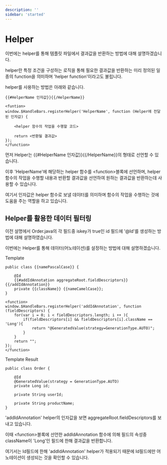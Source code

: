 ```yaml
---
description: ''
sidebar: 'started'
---
```

# Helper

이번에는 helper를 통해 템플릿 파일에서 결과값을 반환하는 방법에 대해 설명하겠습니다.

helper란 특정 조건을 구성하는 로직을 통해 필요한 결과값을 반환하는 미리 정의된 일종의 function을 의미하며 'helper function'이라고도 불립니다.

helper를 사용하는 방법은 아래와 같습니다.

```
{{#HelperName 인자값}}{{/HelperName}}

<funtion>
window.$HandleBars.registerHelper('HelperName', function (Helper에 전달된 인자값) {
    
    <helper 함수의 작업을 수행할 코드>
    
    return <반환될 결과값>
});
</function>
```

먼저 Helper는 {{#HelperName 인자값}}{{/HelperName}}의 형태로 선언할 수 있습니다. 

이후 'HelperName'에 해당하는 helper 함수를 <function\>블록에 선언하며, helper 함수의 작업을 수행할 내용과 반환할 결과값을 선언하여 원하는 결과값을 반환하는데 사용할 수 있습니다.

여기서 인자값은 helper 함수로 보낼 데이터를 의미하며 함수의 작업을 수행하는 것에 도움을 주는 역할을 하고 있습니다.


## Helper를 활용한 데이터 필터링
이전 설명에서 Order.java의 각 필드중 iskey가 true인 id 필드에 '@Id'를 생성하는 방법에 대해 설명하였습니다.

이번에는 Helper를 통해 데이터(어노테이션)를 설정하는 방법에 대해 설명하겠습니다.

Template
```
public class {{namePascalCase}} {

    @Id
    {{#addIdAnnotation aggregateRoot.fieldDescriptors}}{{/addIdAnnotation}}
    private {{className}} {{nameCamelCase}};
}

<function>
window.$HandleBars.registerHelper('addIdAnnotation', function (fieldDescriptors) {
    for(var i = 0; i < fieldDescriptors.length; i ++ ){
        if(fieldDescriptors[i] && fieldDescriptors[i].className == 'Long'){
            return "@GeneratedValue(strategy=GenerationType.AUTO)";
        }
    }
    return "";
});
</function>
```
Template Result
```
public class Order {

    @Id
    @GeneratedValue(strategy = GenerationType.AUTO)
    private Long id;

    private String userId;

    private String productName;
}
```
'addIdAnnotation' helper의 인자값을 보면 aggregateRoot.fieldDescriptors를 보내고 있습니다.

이때 <function\>블록에 선언한 addIdAnnotation 함수에 의해 필드의 속성중 className이 'Long'인 필드에 한해 결과값을 반환합니다.

여기서는 Id필드에 한해 'addIdAnnotation' helper가 적용되기 때문에 Id필드에만 어노테이션이 생성되는 것을 확인할 수 있습니다.